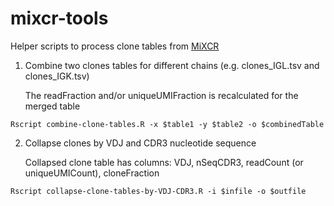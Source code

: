 # mixcr-tools

Helper scripts to process clone tables from [MiXCR](https://docs.milaboratories.com/)

1. Combine two clones tables for different chains (e.g. clones_IGL.tsv and clones_IGK.tsv)

     The readFraction and/or uniqueUMIFraction is recalculated for the merged table

```
Rscript combine-clone-tables.R -x $table1 -y $table2 -o $combinedTable
```

2. Collapse clones by VDJ and CDR3 nucleotide sequence 

     Collapsed clone table has columns: VDJ, nSeqCDR3, readCount (or uniqueUMICount), cloneFraction

```
Rscript collapse-clone-tables-by-VDJ-CDR3.R -i $infile -o $outfile
```
